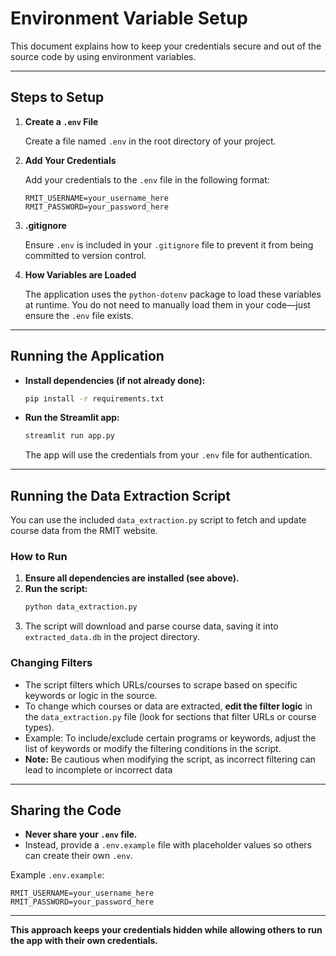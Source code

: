 # Environment Variable Setup

This document explains how to keep your credentials secure and out of the source code by using environment variables.

---

## Steps to Setup

1. **Create a `.env` File**

   Create a file named `.env` in the root directory of your project.

2. **Add Your Credentials**

   Add your credentials to the `.env` file in the following format:
   ```
   RMIT_USERNAME=your_username_here
   RMIT_PASSWORD=your_password_here
   ```

3. **.gitignore**

   Ensure `.env` is included in your `.gitignore` file to prevent it from being committed to version control.

4. **How Variables are Loaded**

   The application uses the `python-dotenv` package to load these variables at runtime. You do not need to manually load them in your code—just ensure the `.env` file exists.

---

## Running the Application

- **Install dependencies (if not already done):**
  ```bash
  pip install -r requirements.txt
  ```

- **Run the Streamlit app:**
  ```bash
  streamlit run app.py
  ```

  The app will use the credentials from your `.env` file for authentication.

---

## Running the Data Extraction Script

You can use the included `data_extraction.py` script to fetch and update course data from the RMIT website.

### How to Run

1. **Ensure all dependencies are installed (see above).**
2. **Run the script:**
   ```bash
   python data_extraction.py
   ```
3. The script will download and parse course data, saving it into `extracted_data.db` in the project directory.

### Changing Filters

- The script filters which URLs/courses to scrape based on specific keywords or logic in the source.
- To change which courses or data are extracted, **edit the filter logic** in the `data_extraction.py` file (look for sections that filter URLs or course types).
- Example: To include/exclude certain programs or keywords, adjust the list of keywords or modify the filtering conditions in the script.
- **Note:** Be cautious when modifying the script, as incorrect filtering can lead to incomplete or incorrect data

---

## Sharing the Code

- **Never share your `.env` file.**
- Instead, provide a `.env.example` file with placeholder values so others can create their own `.env`.

Example `.env.example`:
```
RMIT_USERNAME=your_username_here
RMIT_PASSWORD=your_password_here
```

---

**This approach keeps your credentials hidden while allowing others to run the app with their own credentials.**